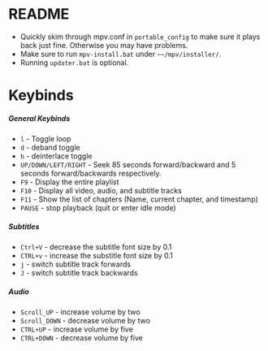 # README

- Quickly skim through mpv.conf in `portable_config` to make sure it plays back just fine. Otherwise you may have problems.
- Make sure to run `mpv-install.bat` under `~~/mpv/installer/`.
- Running `updater.bat` is optional.

# Keybinds

##### General Keybinds
- `l` - Toggle loop
- `d` - deband toggle
- `h` - deinterlace toggle
- `UP/DOWN/LEFT/RIGHT` - Seek 85 seconds forward/backward and 5 seconds forward/backwards respectively.
- `F9` - Display the entire playlist
- `F10` - Display all video, audio, and subtitle tracks
- `F11` - Show the list of chapters (Name, current chapter, and timestamp)
- `PAUSE` - stop playback (quit or enter idle mode)

##### Subtitles
- `Ctrl+V` - decrease the subtitle font size by 0.1
- `CTRL+v` - increase the substitle font size by 0.1
- `j` - switch subtitle track forwards
- `J` - switch subtitle track backwards

##### Audio
- `Scroll_UP` - increase volume by two
- `Scroll_DOWN` - decrease volume by two
- `CTRL+UP` - increase volume by five
- `CTRL+DOWN` - decrease volume by five